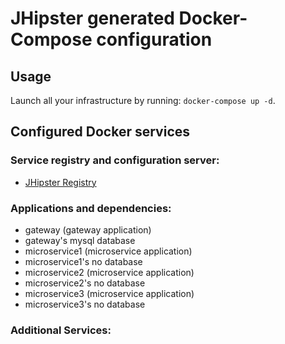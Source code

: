 # JHipster generated Docker-Compose configuration

## Usage

Launch all your infrastructure by running: `docker-compose up -d`.

## Configured Docker services

### Service registry and configuration server:
- [JHipster Registry](http://localhost:8761)

### Applications and dependencies:
- gateway (gateway application)
- gateway's mysql database
- microservice1 (microservice application)
- microservice1's no database
- microservice2 (microservice application)
- microservice2's no database
- microservice3 (microservice application)
- microservice3's no database

### Additional Services:

